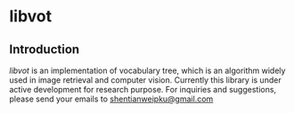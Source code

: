 # libvot
## Introduction
*libvot* is an implementation of vocabulary tree, which is an algorithm widely used in image retrieval and computer vision.
Currently this library is under active development for research purpose. For inquiries and suggestions, please send your emails to 
<shentianweipku@gmail.com>
